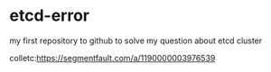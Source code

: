 # etcd-error
my first repository to github to solve my question about etcd cluster

colletc:https://segmentfault.com/a/1190000003976539
